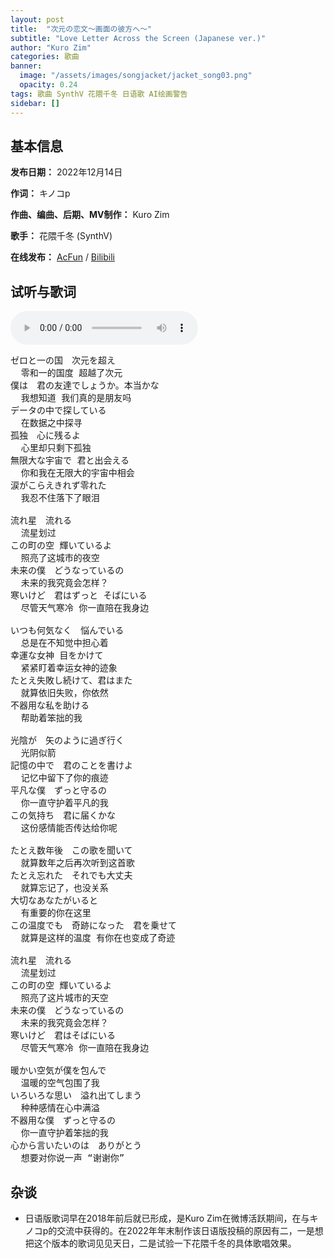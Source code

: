 ```yaml
---
layout: post
title:  "次元の恋文～画面の彼方へ～"
subtitle: "Love Letter Across the Screen (Japanese ver.)"
author: "Kuro Zim"
categories: 歌曲
banner: 
  image: "/assets/images/songjacket/jacket_song03.png"
  opacity: 0.24
tags: 歌曲 SynthV 花隈千冬 日语歌 AI绘画警告
sidebar: []
---
```


## 基本信息

**发布日期：** 2022年12月14日

**作词：** キノコp

**作曲、编曲、后期、MV制作：** Kuro Zim

**歌手：** 花隈千冬 (SynthV)

**在线发布：** [AcFun](https://www.acfun.cn/v/ac40963855_3) / [Bilibili](https://www.bilibili.com/video/BV1ZP4y1D74a)

## 试听与歌词

<audio controls><source src="/assets/audio/jigennokoibumi.mp3" type="audio/mp3"></audio>

<pre>
ゼロと一の国　次元を超え
  零和一的国度 超越了次元
僕は　君の友達でしょうか。本当かな
  我想知道 我们真的是朋友吗
データの中で探している
  在数据之中探寻
孤独　心に残るよ
  心里却只剩下孤独
無限大な宇宙で 君と出会える
  你和我在无限大的宇宙中相会
涙がこらえきれず零れた
  我忍不住落下了眼泪

流れ星　流れる
  流星划过
この町の空 輝いているよ
  照亮了这城市的夜空
未来の僕　どうなっているの
  未来的我究竟会怎样？
寒いけど　君はずっと そばにいる
  尽管天气寒冷 你一直陪在我身边

いつも何気なく　悩んでいる
  总是在不知觉中担心着
幸運な女神 目をかけて
  紧紧盯着幸运女神的迹象
たとえ失敗し続けて、君はまた
  就算依旧失败，你依然
不器用な私を助ける
  帮助着笨拙的我

光陰が　矢のように過ぎ行く　
  光阴似箭
記憶の中で　君のことを書けよ
  记忆中留下了你的痕迹
平凡な僕　ずっと守るの
  你一直守护着平凡的我
この気持ち　君に届くかな
  这份感情能否传达给你呢

たとえ数年後　この歌を聞いて
  就算数年之后再次听到这首歌
たとえ忘れた　それでも大丈夫
  就算忘记了，也没关系
大切なあなたがいると
  有重要的你在这里
この温度でも　奇跡になった　君を乗せて
  就算是这样的温度 有你在也变成了奇迹
  
流れ星　流れる
  流星划过
この町の空 輝いているよ
  照亮了这片城市的天空
未来の僕　どうなっているの
  未来的我究竟会怎样？
寒いけど　君はそばにいる
  尽管天气寒冷 你一直陪在我身边

暖かい空気が僕を包んで
  温暖的空气包围了我
いろいろな思い　溢れ出てしまう
  种种感情在心中满溢
不器用な僕　ずっと守るの
  你一直守护着笨拙的我
心から言いたいのは　ありがとう
  想要对你说一声 “谢谢你”
</pre>

## 杂谈

* 日语版歌词早在2018年前后就已形成，是Kuro Zim在微博活跃期间，在与キノコp的交流中获得的。在2022年年末制作该日语版投稿的原因有二，一是想把这个版本的歌词见见天日，二是试验一下花隈千冬的具体歌唱效果。